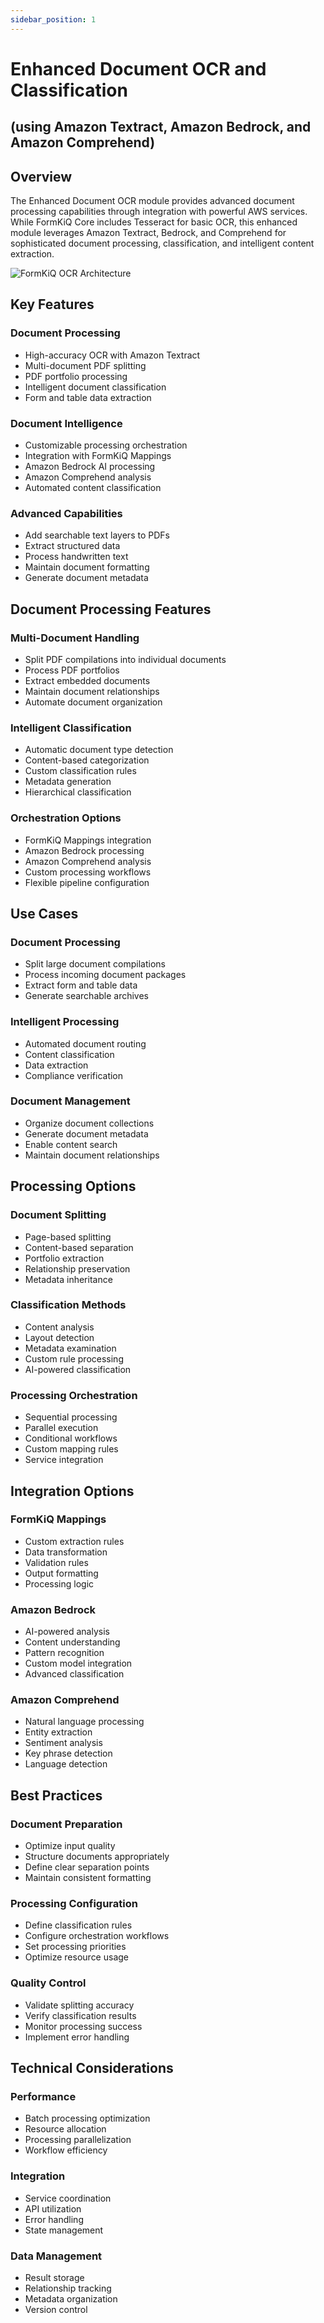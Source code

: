 ```yaml
---
sidebar_position: 1
---
```


# Enhanced Document OCR and Classification
## (using Amazon Textract, Amazon Bedrock, and Amazon Comprehend)

## Overview

The Enhanced Document OCR module provides advanced document processing capabilities through integration with powerful AWS services. While FormKiQ Core includes Tesseract for basic OCR, this enhanced module leverages Amazon Textract, Bedrock, and Comprehend for sophisticated document processing, classification, and intelligent content extraction.

![FormKiQ OCR Architecture](./img/architecture_formkiq_and_ocr.png)

## Key Features

### Document Processing
- High-accuracy OCR with Amazon Textract
- Multi-document PDF splitting
- PDF portfolio processing
- Intelligent document classification
- Form and table data extraction

### Document Intelligence
- Customizable processing orchestration
- Integration with FormKiQ Mappings
- Amazon Bedrock AI processing
- Amazon Comprehend analysis
- Automated content classification

### Advanced Capabilities
- Add searchable text layers to PDFs
- Extract structured data
- Process handwritten text
- Maintain document formatting
- Generate document metadata

## Document Processing Features

### Multi-Document Handling
- Split PDF compilations into individual documents
- Process PDF portfolios
- Extract embedded documents
- Maintain document relationships
- Automate document organization

### Intelligent Classification
- Automatic document type detection
- Content-based categorization
- Custom classification rules
- Metadata generation
- Hierarchical classification

### Orchestration Options
- FormKiQ Mappings integration
- Amazon Bedrock processing
- Amazon Comprehend analysis
- Custom processing workflows
- Flexible pipeline configuration

## Use Cases

### Document Processing
- Split large document compilations
- Process incoming document packages
- Extract form and table data
- Generate searchable archives

### Intelligent Processing
- Automated document routing
- Content classification
- Data extraction
- Compliance verification

### Document Management
- Organize document collections
- Generate document metadata
- Enable content search
- Maintain document relationships

## Processing Options

### Document Splitting
- Page-based splitting
- Content-based separation
- Portfolio extraction
- Relationship preservation
- Metadata inheritance

### Classification Methods
- Content analysis
- Layout detection
- Metadata examination
- Custom rule processing
- AI-powered classification

### Processing Orchestration
- Sequential processing
- Parallel execution
- Conditional workflows
- Custom mapping rules
- Service integration

## Integration Options

### FormKiQ Mappings
- Custom extraction rules
- Data transformation
- Validation rules
- Output formatting
- Processing logic

### Amazon Bedrock
- AI-powered analysis
- Content understanding
- Pattern recognition
- Custom model integration
- Advanced classification

### Amazon Comprehend
- Natural language processing
- Entity extraction
- Sentiment analysis
- Key phrase detection
- Language detection

## Best Practices

### Document Preparation
- Optimize input quality
- Structure documents appropriately
- Define clear separation points
- Maintain consistent formatting

### Processing Configuration
- Define classification rules
- Configure orchestration workflows
- Set processing priorities
- Optimize resource usage

### Quality Control
- Validate splitting accuracy
- Verify classification results
- Monitor processing success
- Implement error handling

## Technical Considerations

### Performance
- Batch processing optimization
- Resource allocation
- Processing parallelization
- Workflow efficiency

### Integration
- Service coordination
- API utilization
- Error handling
- State management

### Data Management
- Result storage
- Relationship tracking
- Metadata organization
- Version control